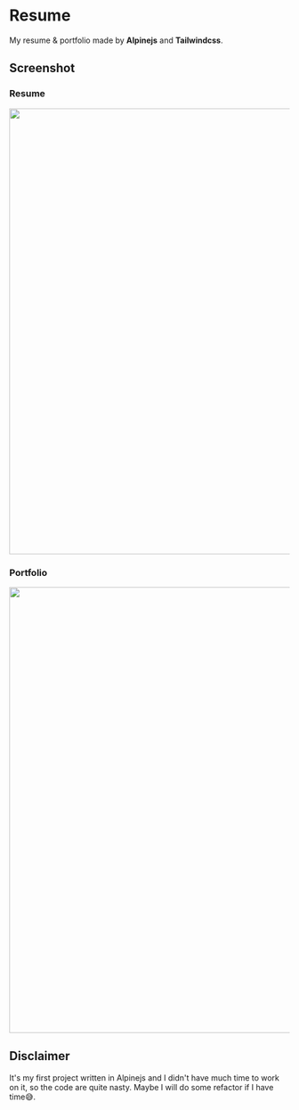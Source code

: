 # Resume

My resume & portfolio made by **Alpinejs** and **Tailwindcss**.

## Screenshot

### Resume

<p align="center">
<img src="https://user-images.githubusercontent.com/32745146/201485377-d9fb9650-f27a-497c-bd54-90ce66aa58f5.png" width="800" />
</p>

### Portfolio

<p align="center">
<img src="https://user-images.githubusercontent.com/32745146/202241653-8e71539e-6743-4446-87ac-30cd32fe3b48.png" width="800" />
</p>

## Disclaimer

It's my first project written in Alpinejs and I didn't have much time to work on it, so the code are quite nasty. Maybe I will do some refactor if I have time😅.

